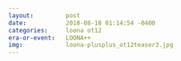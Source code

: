 ```yaml
---
layout:         post
date:           2018-08-18 01:14:54 -0400
categories:     loona ot12
era-or-event:   LOONA++
img:            loona-plusplus_ot12teaser3.jpg
---
```

